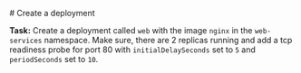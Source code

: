 # Create a deployment

**Task:** Create a deployment called `web` with the image `nginx` in the `web-services` namespace.
Make sure, there are 2 replicas running and add a tcp readiness probe for port 80 with `initialDelaySeconds` set to `5` and `periodSeconds` set to `10`.
